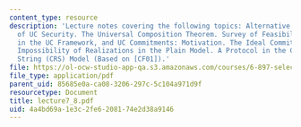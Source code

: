 ```yaml
---
content_type: resource
description: 'Lecture notes covering the following topics: Alternative Formulations
  of UC Security. The Universal Composition Theorem. Survey of Feasibility Results
  in the UC Framework, and UC Commitments: Motivation. The Ideal Commitment Functionality.
  Impossibility of Realizations in the Plain Model. A Protocol in the Common Reference
  String (CRS) Model (Based on [CF01]).'
file: https://ol-ocw-studio-app-qa.s3.amazonaws.com/courses/6-897-selected-topics-in-cryptography-spring-2004/4a4bd69a1e3c2fe6208174e2d38a9146_lecture7_8.pdf
file_type: application/pdf
parent_uid: 85685e0a-ca08-3206-297c-5c104a971d9f
resourcetype: Document
title: lecture7_8.pdf
uid: 4a4bd69a-1e3c-2fe6-2081-74e2d38a9146
---
```

